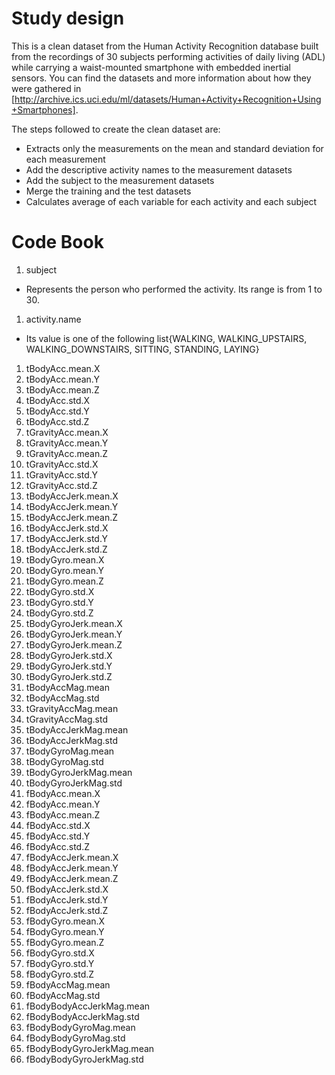 # Study design
This is a clean dataset from the Human Activity Recognition database built from the recordings of 30 subjects performing activities of daily living (ADL) 
while carrying a waist-mounted smartphone with embedded inertial sensors. You can find the datasets and more information about how they were gathered in [http://archive.ics.uci.edu/ml/datasets/Human+Activity+Recognition+Using+Smartphones].

The steps followed to create the clean dataset are:
- Extracts only the measurements on the mean and standard deviation for each measurement
- Add the descriptive activity names to the measurement datasets
- Add the subject to the measurement datasets
- Merge the training and the test datasets
- Calculates average of each variable for each activity and each subject 

# Code Book
1. subject
* Represents the person who performed the activity. Its range is from 1 to 30.
1. activity.name
* Its value is one of the following list{WALKING, WALKING_UPSTAIRS, WALKING_DOWNSTAIRS, SITTING, STANDING, LAYING}
1. tBodyAcc.mean.X
1. tBodyAcc.mean.Y
1. tBodyAcc.mean.Z
1. tBodyAcc.std.X
1. tBodyAcc.std.Y
1. tBodyAcc.std.Z
1. tGravityAcc.mean.X
1. tGravityAcc.mean.Y
1. tGravityAcc.mean.Z
1. tGravityAcc.std.X
1. tGravityAcc.std.Y
1. tGravityAcc.std.Z
1. tBodyAccJerk.mean.X
1. tBodyAccJerk.mean.Y
1. tBodyAccJerk.mean.Z
1. tBodyAccJerk.std.X
1. tBodyAccJerk.std.Y
1. tBodyAccJerk.std.Z
1. tBodyGyro.mean.X
1. tBodyGyro.mean.Y
1. tBodyGyro.mean.Z
1. tBodyGyro.std.X
1. tBodyGyro.std.Y
1. tBodyGyro.std.Z
1. tBodyGyroJerk.mean.X
1. tBodyGyroJerk.mean.Y
1. tBodyGyroJerk.mean.Z
1. tBodyGyroJerk.std.X
1. tBodyGyroJerk.std.Y
1. tBodyGyroJerk.std.Z
1. tBodyAccMag.mean
1. tBodyAccMag.std
1. tGravityAccMag.mean
1. tGravityAccMag.std
1. tBodyAccJerkMag.mean
1. tBodyAccJerkMag.std
1. tBodyGyroMag.mean
1. tBodyGyroMag.std
1. tBodyGyroJerkMag.mean
1. tBodyGyroJerkMag.std
1. fBodyAcc.mean.X
1. fBodyAcc.mean.Y
1. fBodyAcc.mean.Z
1. fBodyAcc.std.X
1. fBodyAcc.std.Y
1. fBodyAcc.std.Z
1. fBodyAccJerk.mean.X
1. fBodyAccJerk.mean.Y
1. fBodyAccJerk.mean.Z
1. fBodyAccJerk.std.X
1. fBodyAccJerk.std.Y
1. fBodyAccJerk.std.Z
1. fBodyGyro.mean.X
1. fBodyGyro.mean.Y
1. fBodyGyro.mean.Z
1. fBodyGyro.std.X
1. fBodyGyro.std.Y
1. fBodyGyro.std.Z
1. fBodyAccMag.mean
1. fBodyAccMag.std
1. fBodyBodyAccJerkMag.mean
1. fBodyBodyAccJerkMag.std
1. fBodyBodyGyroMag.mean
1. fBodyBodyGyroMag.std
1. fBodyBodyGyroJerkMag.mean
1. fBodyBodyGyroJerkMag.std